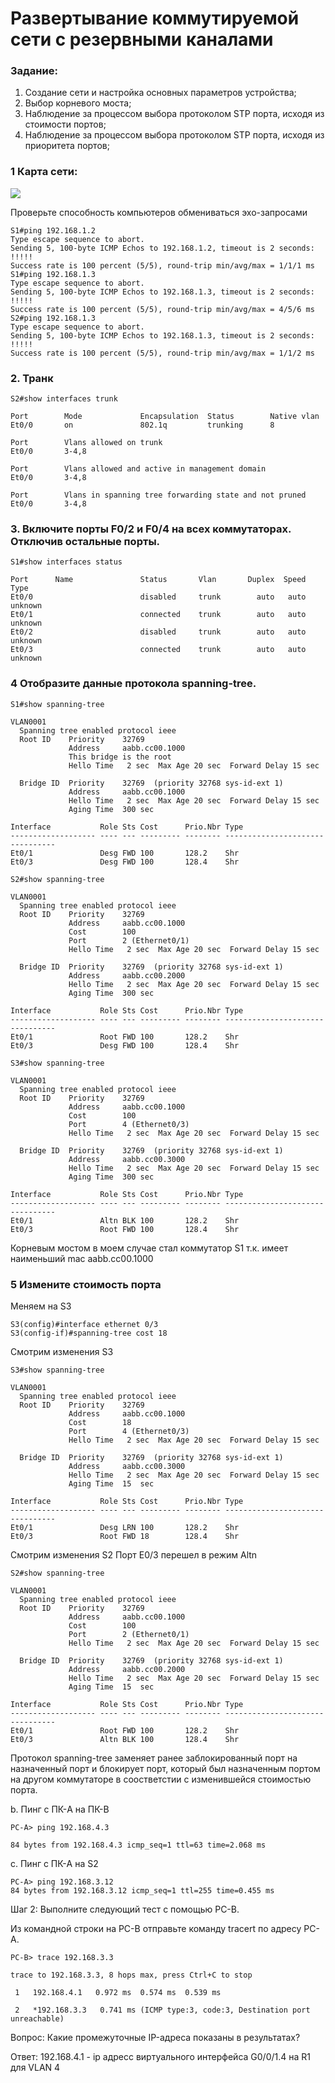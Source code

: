 #  Развертывание коммутируемой сети с резервными каналами

###  Задание:

  1. Создание сети и настройка основных параметров устройства;
  2. Выбор корневого моста;
  3. Наблюдение за процессом выбора протоколом STP порта, исходя из стоимости портов;
  4. Наблюдение за процессом выбора протоколом STP порта, исходя из приоритета портов;
  
### 1 Карта сети:

![](netmap2.jpg)


Проверьте способность компьютеров обмениваться эхо-запросами
```
S1#ping 192.168.1.2
Type escape sequence to abort.
Sending 5, 100-byte ICMP Echos to 192.168.1.2, timeout is 2 seconds:
!!!!!
Success rate is 100 percent (5/5), round-trip min/avg/max = 1/1/1 ms
S1#ping 192.168.1.3
Type escape sequence to abort.
Sending 5, 100-byte ICMP Echos to 192.168.1.3, timeout is 2 seconds:
!!!!!
Success rate is 100 percent (5/5), round-trip min/avg/max = 4/5/6 ms
S2#ping 192.168.1.3
Type escape sequence to abort.
Sending 5, 100-byte ICMP Echos to 192.168.1.3, timeout is 2 seconds:
!!!!!
Success rate is 100 percent (5/5), round-trip min/avg/max = 1/1/2 ms
```
### 2. Транк 
```
S2#show interfaces trunk

Port        Mode             Encapsulation  Status        Native vlan
Et0/0       on               802.1q         trunking      8

Port        Vlans allowed on trunk
Et0/0       3-4,8

Port        Vlans allowed and active in management domain
Et0/0       3-4,8

Port        Vlans in spanning tree forwarding state and not pruned
Et0/0       3-4,8
```

### 3.	Включите порты F0/2 и F0/4 на всех коммутаторах. Отключив остальные порты.
```
S1#show interfaces status

Port      Name               Status       Vlan       Duplex  Speed Type
Et0/0                        disabled     trunk        auto   auto unknown
Et0/1                        connected    trunk        auto   auto unknown
Et0/2                        disabled     trunk        auto   auto unknown
Et0/3                        connected    trunk        auto   auto unknown
```


### 4 Отобразите данные протокола spanning-tree.
```
S1#show spanning-tree

VLAN0001
  Spanning tree enabled protocol ieee
  Root ID    Priority    32769
             Address     aabb.cc00.1000
             This bridge is the root
             Hello Time   2 sec  Max Age 20 sec  Forward Delay 15 sec

  Bridge ID  Priority    32769  (priority 32768 sys-id-ext 1)
             Address     aabb.cc00.1000
             Hello Time   2 sec  Max Age 20 sec  Forward Delay 15 sec
             Aging Time  300 sec

Interface           Role Sts Cost      Prio.Nbr Type
------------------- ---- --- --------- -------- --------------------------------
Et0/1               Desg FWD 100       128.2    Shr
Et0/3               Desg FWD 100       128.4    Shr 
```
```
S2#show spanning-tree

VLAN0001
  Spanning tree enabled protocol ieee
  Root ID    Priority    32769
             Address     aabb.cc00.1000
             Cost        100
             Port        2 (Ethernet0/1)
             Hello Time   2 sec  Max Age 20 sec  Forward Delay 15 sec

  Bridge ID  Priority    32769  (priority 32768 sys-id-ext 1)
             Address     aabb.cc00.2000
             Hello Time   2 sec  Max Age 20 sec  Forward Delay 15 sec
             Aging Time  300 sec

Interface           Role Sts Cost      Prio.Nbr Type
------------------- ---- --- --------- -------- --------------------------------
Et0/1               Root FWD 100       128.2    Shr
Et0/3               Desg FWD 100       128.4    Shr 
```
```
S3#show spanning-tree

VLAN0001
  Spanning tree enabled protocol ieee
  Root ID    Priority    32769
             Address     aabb.cc00.1000
             Cost        100
             Port        4 (Ethernet0/3)
             Hello Time   2 sec  Max Age 20 sec  Forward Delay 15 sec

  Bridge ID  Priority    32769  (priority 32768 sys-id-ext 1)
             Address     aabb.cc00.3000
             Hello Time   2 sec  Max Age 20 sec  Forward Delay 15 sec
             Aging Time  300 sec

Interface           Role Sts Cost      Prio.Nbr Type
------------------- ---- --- --------- -------- --------------------------------
Et0/1               Altn BLK 100       128.2    Shr
Et0/3               Root FWD 100       128.4    Shr 
```
Корневым мостом в моем случае стал коммутатор S1 т.к. имеет наименьший mac aabb.cc00.1000

### 5	Измените стоимость порта

Меняем на S3
```
S3(config)#interface ethernet 0/3
S3(config-if)#spanning-tree cost 18
```
Смотрим изменения S3
```
S3#show spanning-tree

VLAN0001
  Spanning tree enabled protocol ieee
  Root ID    Priority    32769
             Address     aabb.cc00.1000
             Cost        18
             Port        4 (Ethernet0/3)
             Hello Time   2 sec  Max Age 20 sec  Forward Delay 15 sec

  Bridge ID  Priority    32769  (priority 32768 sys-id-ext 1)
             Address     aabb.cc00.3000
             Hello Time   2 sec  Max Age 20 sec  Forward Delay 15 sec
             Aging Time  15  sec

Interface           Role Sts Cost      Prio.Nbr Type
------------------- ---- --- --------- -------- --------------------------------
Et0/1               Desg LRN 100       128.2    Shr
Et0/3               Root FWD 18        128.4    Shr 
```
Смотрим изменения S2
Порт E0/3 перешел в режим Altn
```
S2#show spanning-tree

VLAN0001
  Spanning tree enabled protocol ieee
  Root ID    Priority    32769
             Address     aabb.cc00.1000
             Cost        100
             Port        2 (Ethernet0/1)
             Hello Time   2 sec  Max Age 20 sec  Forward Delay 15 sec

  Bridge ID  Priority    32769  (priority 32768 sys-id-ext 1)
             Address     aabb.cc00.2000
             Hello Time   2 sec  Max Age 20 sec  Forward Delay 15 sec
             Aging Time  15  sec

Interface           Role Sts Cost      Prio.Nbr Type
------------------- ---- --- --------- -------- --------------------------------
Et0/1               Root FWD 100       128.2    Shr
Et0/3               Altn BLK 100       128.4    Shr 
```
Протокол spanning-tree заменяет ранее заблокированный порт на назначенный порт и блокирует порт, который был назначенным портом на другом коммутаторе в соостветстии с изменившейся стоимостью порта.

b. Пинг с ПК-A на ПК-B
```
PC-A> ping 192.168.4.3

84 bytes from 192.168.4.3 icmp_seq=1 ttl=63 time=2.068 ms
```

c. Пинг с ПК-A на S2
```
PC-A> ping 192.168.3.12
84 bytes from 192.168.3.12 icmp_seq=1 ttl=255 time=0.455 ms
```

Шаг 2: Выполните следующий тест с помощью PC-B.

Из командной строки на PC-B отправьте команду tracert по адресу PC-A.
```
PC-B> trace 192.168.3.3

trace to 192.168.3.3, 8 hops max, press Ctrl+C to stop

 1   192.168.4.1   0.972 ms  0.574 ms  0.539 ms
 
 2   *192.168.3.3   0.741 ms (ICMP type:3, code:3, Destination port unreachable)
``` 
Вопрос: Какие промежуточные IP-адреса показаны в результатах?

Ответ: 192.168.4.1 - ip адресс виртуального интерфейса G0/0/1.4 на R1 для VLAN 4
